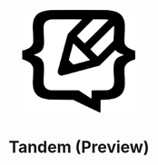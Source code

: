 <p align="center">
  <img src="assets/logo.svg" width="200px">
  <h1 align="center">Tandem (Preview)</h1>
</p>

<br />
